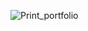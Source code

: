 ![Print_portfolio](https://github.com/Mathewus/Portfolio/assets/89493883/8e20ef2a-d0fd-4882-a568-d733fe5ca7e0)
